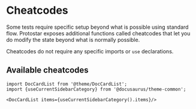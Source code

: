 # Cheatcodes

Some tests require specific setup beyond what is possible using standard flow. Protostar exposes
additional functions called cheatcodes that let you do modify the state beyond what is normally possible.

Cheatcodes do not require any specific imports or `use` declarations.

## Available cheatcodes

```mdx-code-block
import DocCardList from '@theme/DocCardList';
import {useCurrentSidebarCategory} from '@docusaurus/theme-common';

<DocCardList items={useCurrentSidebarCategory().items}/>
```
